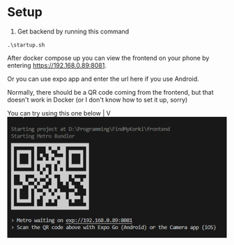# Setup

1. Get backend by running this command
``` 
.\startup.sh 
```

After docker compose up you can view the frontend on your phone by entering https://192.168.0.89:8081.

Or you can use expo app and enter the url here if you use Android.

Normally, there should be a QR code coming from the frontend, but that doesn't work in Docker (or I don't know how to set it up, sorry)

You can try using this one below 
                  |
                  V
![qr code](qr_code.png)